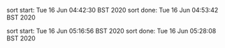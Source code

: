 

sort start: Tue 16 Jun 04:42:30 BST 2020
sort done: Tue 16 Jun 04:53:42 BST 2020

sort start: Tue 16 Jun 05:16:56 BST 2020
sort done: Tue 16 Jun 05:28:08 BST 2020

<!--stackedit_data:
eyJoaXN0b3J5IjpbLTY4NzY5NTQ4OSwxMTk5OTYwMDI3LC0yMD
g4NzQ2NjEyLC0xODIyMTQ2NTYyXX0=
-->